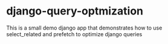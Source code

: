 # django-query-optmization

This is a small demo django app that demonstrates how to use select_related and prefetch to optimize django queries